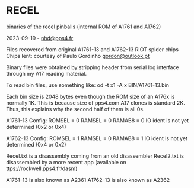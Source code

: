 # RECEL
binaries of the recel pinballs (internal ROM of A1761 and A1762)



2023-09-19 - phd@pps4.fr

Files recovered from original A1761-13 and A1762-13 RIOT spider chips
Chips lent: courtesy of Paulo Gordinho <gordon@outlook.pt>

Binary files were obtained by stripping header from serial log interface through my A17 reading material. 


To read bin files, use something like:
od -t x1 -A x BIN/A1761-13.bin

Each bin size is 2048 bytes even though the ROM size of an A176x is normally 1K. This is because size of pps4.com A17 clones is standard 2K. Thus, this explains why the second half of them is all 0s.

A1761-13 Config:
ROMSEL = 0
RAMSEL = 0
RAMAB8 = 0
IO ident is not yet determined (0x2 or 0x4)

A1762-13 Config:
ROMSEL = 1
RAMSEL = 0
RAMAB8 = 1
IO ident is not yet determined (0x4 or 0x2)


Recel.txt is a disassembly coming from an old disassembler
Recel2.txt is disassembled by a more recent app (available on ttps://rockwell.pps4.fr/dasm)

A1761-13 is also known as A2361
A1762-13 is also known as A2362
